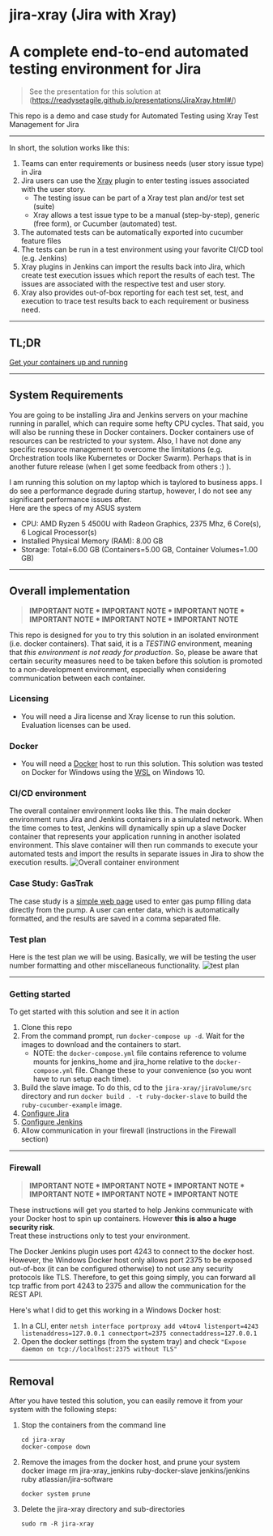 # jira-xray (Jira with Xray)
# A complete end-to-end automated testing environment for Jira

> See the presentation for this solution at (https://readysetagile.github.io/presentations/JiraXray.html#/)

This repo is a demo and case study for Automated Testing using Xray Test Management for Jira

------------------------------

In short, the solution works like this:
1. Teams can enter requirements or business needs (user story issue type) in Jira
2. Jira users can use the [Xray](https://www.getxray.app/) plugin to enter testing issues associated with the user story.  
	- The testing issue can be part of a Xray test plan and/or test set (suite)
	- Xray allows a test issue type to be a manual (step-by-step), generic (free form), or Cucumber (automated) test.
3. The automated tests can be automatically exported into cucumber feature files
4. The tests can be run in a test environment using your favorite CI/CD tool (e.g. Jenkins)
5. Xray plugins in Jenkins can import the results back into Jira, which create test execution issues which report the results of each test.  The issues are associated with the respective test and user story.
6. Xray also provides out-of-box reporting for each test set, test, and execution to trace test results back to each requirement or business need. 

------------------------------
## TL;DR

[Get your containers up and running](#getting-started)

------------------------------
## System Requirements
You are going to be installing Jira and Jenkins servers on your machine running in parallel, which can require some hefty CPU cycles.  That said, you will also be running these in Docker containers.  Docker containers use of resources can be restricted to your system.  Also, I have not done any specific resource management to overcome the limitations (e.g. Orchestration tools like Kubernetes or Docker Swarm).  Perhaps that is in another future release (when I get some feedback from others :) ).

I am running this solution on my laptop which is taylored to business apps.  I do see a performance degrade during startup, however, I do not see any significant performance issues after.  
Here are the specs of my ASUS system
- CPU: AMD Ryzen 5 4500U with Radeon Graphics, 2375 Mhz, 6 Core(s), 6 Logical Processor(s)
- Installed Physical Memory (RAM): 8.00 GB
- Storage: Total=6.00 GB (Containers=5.00 GB, Container Volumes=1.00 GB)
	
------------------------------
##  Overall implementation

>
> **IMPORTANT NOTE * IMPORTANT NOTE * IMPORTANT NOTE * IMPORTANT NOTE * IMPORTANT NOTE * IMPORTANT NOTE**
>

This repo is designed for you to try this solution in an isolated environment (i.e. docker containers).  That said, it is a _TESTING_ environment, meaning that
_this environment is not ready for production_.  So, please be aware that certain security measures need to be taken before this solution is promoted to a non-development
environment, especially when considering communication between each container. 

### Licensing
- You will need a Jira license and Xray license to run this solution.  Evaluation licenses can be used.

### Docker
- You will need a [Docker](https://www.docker.com/) host to run this solution.  This solution was tested on Docker for Windows using the [WSL](https://docs.microsoft.com/en-us/windows/wsl/install-win10) on Windows 10.

### CI/CD environment

The overall container environment looks like this.  The main docker environment runs Jira and Jenkins containers in a simulated network.  When the time comes to test, 
Jenkins will dynamically spin up a slave Docker container that represents your application running in another isolated environment.  This slave container will then run commands
to execute your automated tests and import the results in separate issues in Jira to show the execution results. 
![Overall container environment](https://readysetagile.github.io/presentations/lib/img/atlassian/docker-env.svg)

### Case Study: GasTrak

The case study is a [simple web page](https://readysetagile.github.io/presentations/JiraXray.html#/6) used to enter gas pump filling data directly from the pump.
A user can enter data, which is automatically formatted, and the results are saved in a comma separated file.  

### Test plan

Here is the test plan we will be using.  Basically, we will be testing the user number formatting and other miscellaneous functionality.
![test plan](https://readysetagile.github.io/presentations/lib/img/atlassian/gastrak-test-plan.svg)

------------------------------
### Getting started
To get started with this solution and see it in action
1. Clone this repo
2. From the command prompt, run `docker-compose up -d`.  Wait for the images to download and the containers to start.
	- NOTE: the `docker-compose.yml` file contains reference to volume mounts for jenkins_home and jira_home relative to the `docker-compose.yml` file.  Change these to your convenience (so you wont have to run setup each time).
3. Build the slave image.  To do this, cd to the `jira-xray/jiraVolume/src` directory and run `docker build . -t ruby-docker-slave` to build the `ruby-cucumber-example` image.
4. [Configure Jira](https://github.com/readysetagile/jira-xray/tree/main/jiraVolume)
5. [Configure Jenkins](https://github.com/readysetagile/jira-xray/tree/main/jenkins_home)
6. Allow communication in your firewall (instructions in the Firewall section)
------------------------------

### Firewall
>
> **IMPORTANT NOTE * IMPORTANT NOTE * IMPORTANT NOTE * IMPORTANT NOTE * IMPORTANT NOTE * IMPORTANT NOTE**
>
These instructions will get you started to help Jenkins communicate with your Docker host to spin up containers.  However **this is also a huge security risk**.  
Treat these instructions only to test your environment.

The Docker Jenkins plugin uses port 4243 to connect to the docker host.  However, the Windows Docker host only allows port 2375 to be exposed out-of-box (it can be configured otherwise) to not use any 
security protocols like TLS.  Therefore, to get this going simply, you can forward all tcp traffic from port 4243 to 2375 and allow the communication for the REST API.

Here's what I did to get this working in a Windows Docker host:
1. In a CLI, enter `netsh interface portproxy add v4tov4 listenport=4243 listenaddress=127.0.0.1 connectport=2375 connectaddress=127.0.0.1`
2. Open the docker settings (from the system tray) and check `"Expose daemon on tcp://localhost:2375 without TLS"`

------------------------------

## Removal

After you have tested this solution, you can easily remove it from your system with the following steps:

1. Stop the containers from the command line
	```
	cd jira-xray
	docker-compose down	
	```
2. Remove the images from the docker host, and prune your system
	docker image rm jira-xray_jenkins ruby-docker-slave jenkins/jenkins ruby atlassian/jira-software
	``` 
	docker system prune
	```
3. Delete the jira-xray directory and sub-directories
	```
	sudo rm -R jira-xray
	```
	